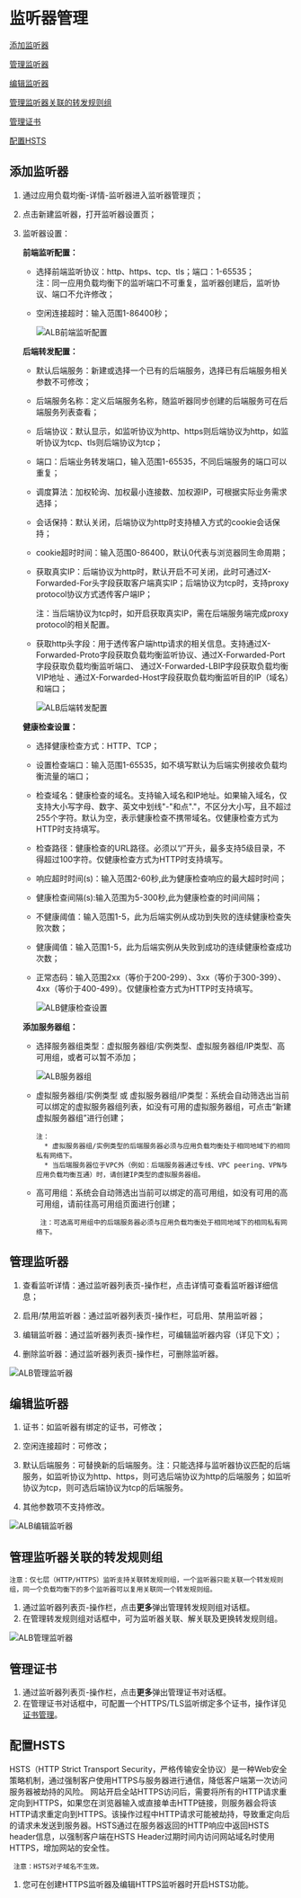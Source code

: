 # 监听器管理

[添加监听器](listener-management#user-content-1)

[管理监听器](listener-management#user-content-2)

[编辑监听器](listener-management#user-content-3)

[管理监听器关联的转发规则组](listener-management#user-content-4)

[管理证书](listener-management#user-content-5)

[配置HSTS](listener-management#user-content-6)

## 添加监听器
<div id="user-content-1"></div>

1. 通过应用负载均衡-详情-监听器进入监听器管理页；

2. 点击新建监听器，打开监听器设置页；

3. 监听器设置：
	
	**前端监听配置：**
	
	- 选择前端监听协议：http、https、tcp、tls；端口：1-65535；	
		注：同一应用负载均衡下的监听端口不可重复，监听器创建后，监听协议、端口不允许修改；	
	- 空闲连接超时：输入范围1-86400秒；

		![ALB前端监听配置](../../../../image/Networking/ALB/ALB-022.png)

	**后端转发配置：**

	- 默认后端服务：新建或选择一个已有的后端服务，选择已有后端服务相关参数不可修改；
	
	- 后端服务名称：定义后端服务名称，随监听器同步创建的后端服务可在后端服务列表查看；	
	
	- 后端协议：默认显示，如监听协议为http、https则后端协议为http，如监听协议为tcp、tls则后端协议为tcp；
	
	- 端口：后端业务转发端口，输入范围1-65535，不同后端服务的端口可以重复；
	
	- 调度算法：加权轮询、加权最小连接数、加权源IP，可根据实际业务需求选择；
	
	- 会话保持：默认关闭，后端协议为http时支持植入方式的cookie会话保持；	
	
	- cookie超时时间：输入范围0-86400，默认0代表与浏览器同生命周期；	
	
	- 获取真实IP：后端协议为http时，默认开启不可关闭，此时可通过X-Forwarded-For头字段获取客户端真实IP；后端协议为tcp时，支持proxy protocol协议方式透传客户端IP；
	
		注：当后端协议为tcp时，如开启获取真实IP，需在后端服务端完成proxy protocol的相关配置。
		
	- 获取http头字段：用于透传客户端http请求的相关信息。支持通过X-Forwarded-Proto字段获取负载均衡监听协议、通过X-Forwarded-Port字段获取负载均衡监听端口、 通过X-Forwarded-LBIP字段获取负载均衡VIP地址 、通过X-Forwarded-Host字段获取负载均衡监听目的IP（域名）和端口；

		![ALB后端转发配置](../../../../image/Networking/ALB/ALB-023.png)	

	**健康检查设置：**

	- 选择健康检查方式：HTTP、TCP；

	- 设置检查端口：输入范围1-65535，如不填写默认为后端实例接收负载均衡流量的端口；

	- 检查域名：健康检查的域名。支持输入域名和IP地址。如果输入域名，仅支持大小写字母、数字、英文中划线"-"和点"."，不区分大小写，且不超过255个字符。默认为空，表示健康检查不携带域名。仅健康检查方式为HTTP时支持填写。
	
	- 检查路径：健康检查的URL路径。必须以“/”开头，最多支持5级目录，不得超过100字符。仅健康检查方式为HTTP时支持填写。

	- 响应超时时间(s)：输入范围2-60秒,此为健康检查响应的最大超时时间；

	- 健康检查间隔(s):输入范围为5-300秒,此为健康检查的时间间隔；

	- 不健康阈值：输入范围1-5，此为后端实例从成功到失败的连续健康检查失败次数；

	- 健康阈值：输入范围1-5，此为后端实例从失败到成功的连续健康检查成功次数；

	- 正常态码：输入范围2xx（等价于200-299）、3xx（等价于300-399）、4xx（等价于400-499）。仅健康检查方式为HTTP时支持填写。

		![ALB健康检查设置](../../../../image/Networking/ALB/ALB-094.png)

	**添加服务器组：**

	- 选择服务器组类型：虚拟服务器组/实例类型、虚拟服务器组/IP类型、高可用组，或者可以暂不添加；
	
	 
		![ALB服务器组](../../../../image/Networking/ALB/ALB-049.png)
	
	- 虚拟服务器组/实例类型 或 虚拟服务器组/IP类型：系统会自动筛选出当前可以绑定的虚拟服务器组列表，如没有可用的虚拟服务器组，可点击“新建虚拟服务器组”进行创建；	
	
		  注：
		    * 虚拟服务器组/实例类型的后端服务器必须与应用负载均衡处于相同地域下的相同私有网络下。
		    * 当后端服务器位于VPC外（例如：后端服务器通过专线、VPC peering、VPN与应用负载均衡互通）时，请创建IP类型的虚拟服务器组。

	- 高可用组：系统会自动筛选出当前可以绑定的高可用组，如没有可用的高可用组，请前往高可用组页面进行创建；
	
	       注：可选高可用组中的后端服务器必须与应用负载均衡处于相同地域下的相同私有网络下。   

## 管理监听器
<div id="user-content-2"></div>

1. 查看监听详情：通过监听器列表页-操作栏，点击详情可查看监听器详细信息；

2. 启用/禁用监听器：通过监听器列表页-操作栏，可启用、禁用监听器；

3. 编辑监听器：通过监听器列表页-操作栏，可编辑监听器内容（详见下文）；

4. 删除监听器：通过监听器列表页-操作栏，可删除监听器。

![ALB管理监听器](../../../../image/Networking/ALB/ALB-026.png)
	
## 编辑监听器
<div id="user-content-3"></div>

1. 证书：如监听器有绑定的证书，可修改；

2. 空闲连接超时：可修改；

3. 默认后端服务：可替换新的后端服务。注：只能选择与监听器协议匹配的后端服务，如监听协议为http、https，则可选后端协议为http的后端服务；如监听协议为tcp，则可选后端协议为tcp的后端服务。

4. 其他参数项不支持修改。

![ALB编辑监听器](../../../../image/Networking/ALB/ALB-027.png)
	
## 管理监听器关联的转发规则组
<div id="user-content-4"></div>

    注意：仅七层（HTTP/HTTPS）监听支持关联转发规则组，一个监听器只能关联一个转发规则组，同一个负载均衡下的多个监听器可以复用关联同一个转发规则组。

1. 通过监听器列表页-操作栏，点击**更多**弹出管理转发规则组对话框。
2. 在管理转发规则组对话框中，可为监听器关联、解关联及更换转发规则组。

![ALB管理监听器](../../../../image/Networking/ALB/ALB-urlmap3.png)

## 管理证书
<div id="user-content-5"></div>

1. 通过监听器列表页-操作栏，点击**更多**弹出管理证书对话框。
2. 在管理证书对话框中，可配置一个HTTPS/TLS监听绑定多个证书，操作详见[证书管理](../Operation-Guide/Certificates-Management.md)。

## 配置HSTS
<div id="user-content-6"></div>
HSTS（HTTP Strict Transport Security，严格传输安全协议）是一种Web安全策略机制，通过强制客户使用HTTPS与服务器进行通信，降低客户端第一次访问服务器被劫持的风险。
网站开启全站HTTPS访问后，需要将所有的HTTP请求重定向到HTTPS，如果您在浏览器输入或直接单击HTTP链接，则服务器会将该HTTP请求重定向到HTTPS。该操作过程中HTTP请求可能被劫持，导致重定向后的请求未发送到服务器。HSTS通过在服务器返回的HTTP响应中返回HSTS header信息，以强制客户端在HSTS Header过期时间内访问网站域名时使用HTTPS，增加网站的安全性。

     注意：HSTS对子域名不生效。

1. 您可在创建HTTPS监听器及编辑HTTPS监听器时开启HSTS功能。
